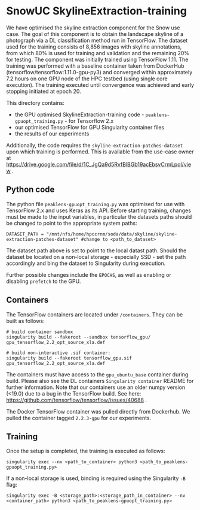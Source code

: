 # SnowUC SkylineExtraction-training

We have optimised the skyline extraction component for the Snow use case. The goal of this component is to obtain the landscape skyline of a photograph via a DL classification method run in TensorFlow. The dataset used for the training consists of 8,856 images with skyline annotations, from which 80% is used for training and validation and the remaining 20% for testing. The component was initially trained using TensorFlow 1.11. The training was performed with a baseline container taken from DockerHub (tensorflow/tensorflow:1.11.0-gpu-py3) and converged within approximately 7.2 hours on one GPU node of the HPC testbed (using single core execution). The training executed until convergence was achieved and early stopping initiated at epoch 20.

This directory contains:
- the GPU optimised SkylineExtraction-training code - `peaklens-gpuopt_training.py` - for Tensorflow 2.x
- our optimised TensorFlow for GPU Singularity container files
- the results of our experiments

Additionally, the code requires the `skyline-extraction-patches-dataset` upon which training is performed. This is available from the use-case owner at https://drive.google.com/file/d/1C_JgQa9d5RvfBlBGb19acEbsvCrmLpql/view .

## Python code
The python file `peaklens-gpuopt_training.py` was optimised for use with TensorFlow 2.x and uses Keras as its API. Before starting training, changes must be made to the input variables, in particular the datasets paths should be changed to point to the appropriate system paths:

```
DATASET_PATH = "/mnt/nfs/home/hpccrnm/soda/data/skyline/skyline-extraction-patches-dataset" #change to <path_to_dataset> 
```
The dataset path above is set to point to the local datast path. Should the dataset be located on a non-local storage - especially SSD - set the path accordingly and bing the dataset to Singularity during execution. 

Further possible changes include the `EPOCHS`, as well as enabling or disabling `prefetch` to the GPU.

## Containers
The TensorFlow containers are located under `/containers`. They can be built as follows:

```
# build container sandbox
singularity build --fakeroot --sandbox tensorflow_gpu/ gpu_tensorflow_2.2_opt_source_xla.def

# build non-interactive .sif container:
singularity build --fakeroot tensorflow_gpu.sif gpu_tensorflow_2.2_opt_source_xla.def
```

The containers must have access to the `gpu_ubuntu_base` container during build. Please also see the DL containers `Singularity container` README for further information. Note that our containers use an older numpy version (<19.0) due to a bug in the TensorFlow build. See here: https://github.com/tensorflow/tensorflow/issues/40688 .

The Docker TensorFlow container was pulled directly from Dockerhub. We pulled the container tagged `2.2.3-gpu` for our experiments. 

## Training

Once the setup is completed, the training is executed as follows:
```
singularity exec --nv <path_to_container> python3 <path_to_peaklens-gpuopt_training.py> 
```
If a non-local storage is used, binding is required using the Singularity `-B` flag: 
```
singularity exec -B <storage_path>:<storage_path_in_container> --nv <container_path> python3 <path_to_peaklens-gpuopt_training.py> 
```

